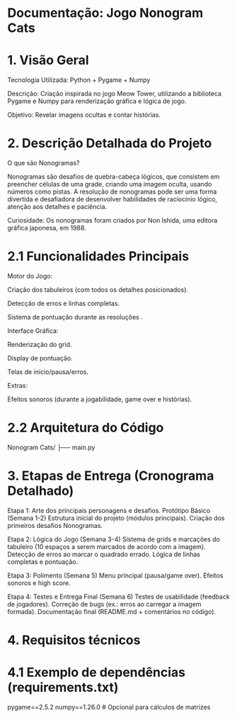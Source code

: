 # Documentação: Jogo Nonogram Cats

# 1. Visão Geral
Tecnologia Utilizada: Python + Pygame + Numpy

Descrição: Criação inspirada no jogo Meow Tower, utilizando a biblioteca Pygame e Numpy para renderização gráfica e lógica de jogo.

Objetivo: Revelar imagens ocultas e contar histórias.

# 2. Descrição Detalhada do Projeto

O que são Nonogramas?

Nonogramas são desafios de quebra-cabeça lógicos, que consistem em preencher células de uma grade, criando uma imagem oculta, usando números como pistas. A resolução de nonogramas pode ser uma forma divertida e desafiadora de desenvolver habilidades de raciocínio lógico, atenção aos detalhes e paciência. 

Curiosidade: Os nonogramas foram criados por Non Ishida, uma editora gráfica japonesa, em 1988. 

# 2.1 Funcionalidades Principais
Motor do Jogo:

Criação dos tabuleiros (com todos os detalhes posicionados).

Detecção de erros e linhas completas.

Sistema de pontuação durante as resoluções .

Interface Gráfica:

Renderização do grid.

Display de pontuação.

Telas de início/pausa/erros.

Extras:

Efeitos sonoros (durante a jogabilidade, game over e histórias).

# 2.2 Arquitetura do Código

Nonogram Cats/
├── main.py            
 
    
# 3. Etapas de Entrega (Cronograma Detalhado)

Etapa 1: 
Arte dos principais personagens e desafios.
Protótipo Básico (Semana 1-2)
Estrutura inicial do projeto (módulos principais).
Criação dos primeiros desafios Nonogramas.


Etapa 2: 
Lógica do Jogo (Semana 3-4)
Sistema de grids e marcações do tabuleiro (10 espaços a serem marcados de acordo com a imagem).
Detecção de erros ao marcar o quadrado errado.
Lógica de linhas completas e pontuação.

Etapa 3: 
Polimento (Semana 5)
Menu principal (pausa/game over).
Efeitos sonoros e high score.

Etapa 4: 
Testes e Entrega Final (Semana 6)
Testes de usabilidade (feedback de jogadores).
Correção de bugs (ex.: erros ao carregar a imagem formada).
Documentação final (README.md + comentários no código).

# 4. Requisitos técnicos
  # 4.1 Exemplo de dependências (requirements.txt)
pygame==2.5.2
numpy==1.26.0  # Opcional para cálculos de matrizes
